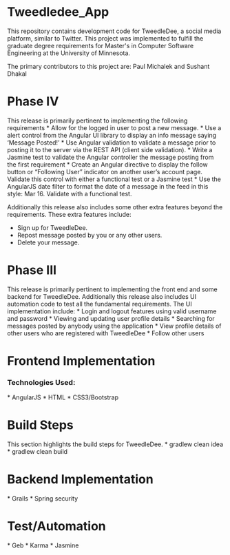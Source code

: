 # Tweedledee_App
This repository contains development code for TweedleDee, a social media platform, similar to Twitter. This project was implemented to fulfill the graduate degree requirements for Master's in Computer Software Engineering at the University of Minnesota.

The primary contributors to this project are: Paul Michalek and Sushant Dhakal
 <h1>Phase IV</h1>
 This release is primarily pertinent to implementing the following requirements
  * Allow for the logged in user to post a new message.
  * Use a alert control from the Angular UI library to display an info message saying ‘Message Posted!’
  * Use Angular validation to validate a message prior to posting it to the server via the REST API (client side validation).
  * Write a Jasmine test to validate the Angular controller the message posting from the first requirement
  * Create an Angular directive to display the follow button or “Following User” indicator on another user’s account page. Validate this control with either a functional test or a Jasmine test
  * Use the AngularJS date filter to format the date of a message in the feed in this style: Mar 16. Validate with a functional test.

  Additionally this release also includes some other extra features beyond the requirements. These extra features include:
  * Sign up for TweedleDee.
  * Repost message posted by you or any other users.
  * Delete your message.

<h1>Phase III</h1>
This release is primarily pertinent to implementing the front end and some backend for TweedleDee. Additionally this release also includes UI automation code to test all the fundamental requirements. The UI implementation include:
* Login and logout features using valid username and password
* Viewing and updating user profile details
* Searching for messages posted by anybody using the application
* View profile details of other users who are registered with TweedleDee
* Follow other users  
<h1>Frontend Implementation</h1>
<h3>Technologies Used:</h3>
* AngularJS
* HTML
* CSS3/Bootstrap

<h1>Build Steps</h1>
This section highlights the build steps for TweedleDee.
* gradlew clean idea
* gradlew clean build

<h1>Backend Implementation</h1>
* Grails
* Spring security

<h1>Test/Automation</h1>
* Geb
* Karma
* Jasmine
